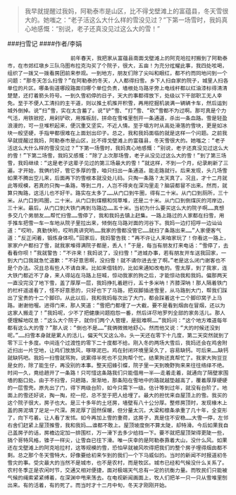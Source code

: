 > 我早就提醒过我妈，阿勒泰市是山区，比不得戈壁滩上的富蕴县，冬天雪很大的。她嗤之：“老子活这么大什么样的雪没见过？”下第一场雪时，我妈真心地感慨：“别说，老子还真没见过这么大的雪！”

###扫雪记
####作者/李娟

						前年春天，我把家从富蕴县南面戈壁滩上的阿克哈拉村搬到了阿勒泰市，在市郊红墩乡三队乌图布拉克沟买了个院子，很大，五亩！为充分炫耀此事，我四处呟喝，组织了一拨又一拨看房团前来参观。一到地方，朋友们除了尖叫和眼红，都不约而同地问到一个问题：“那冬天怎么扫雪？”在阿勒泰的冬天，人人都得扫雪。乡下人扫自家的院子，城里人扫各单位的片区。哪条街道哪段路面归哪个单位负责，墙根处马路牙旁上电线杆都以红油漆标得清清楚楚，还打着箭头符号。一到久雪初停的日子，天大的事都得放下，处级以下干部职工无人幸免。至于不便人工清扫的主干道，则以推土机推开积雪，再用挖掘机装满一辆辆卡车，然后运到城外倒掉。说“扫”雪，实在太含蓄了。说“铲”雪、“打”雪、“砍”雪都不为过啊。那可真是个力气活，用铁锨挖，用剁铲砍，用推板刮，拼命在雪堆里刨开一条通道，杀出一条血路。雪是轻盈浪漫的，可一旦堆积起来，便沉重又坚实，不近人情。至于塌方时从高处滑落的雪块，更是如冰块一般坚硬，手指甲都很难在上面划出印子。总之，我和我妈面临的就是这样一个问题。之前我早就提醒过我妈，阿勒泰市是山区，比不得戈壁滩上的富蕴县，冬天雪很大的。她嗤之：“老子活这么大什么样的雪没见过？”下第一场雪时，我妈真心地感慨：“别说，老子还真没见过这么大的雪！”下第二场雪，我妈又感慨：“除了上次那场雪，老子从没见过这么大的雪！”到了第三场雪，我妈继续：“这是老子这辈子见过的第三场最大的雪！”就这样，不到一个月，纪录刷新了三遍。才开始，我俩约好，管它多厚的雪，咱只扫出一条通道。能走路就行。后来发现，头几场雪如果不腾出空儿来，后面再下的雪根本就没处儿码。只掏一条路？太天真了。况且，才十二月就此等规模，若真的只掏一条路，等到二月，人岂不得夹在深沟里走？脑袋都冒不出来。然而，就算只掏路，这活儿也不好干。路实在太多了……从门口到牛圈，得有二十米。从门口到厕所，三十米。从门口到鸡圈，二十米。从门口到煤棚和饲草堆，还是二十米。从门口到倒煤灰的河岸边，三十米。最后，从门口到大铁门再到马路边……五十米。当初为什么要买这么大的院子啊……真想多交几个男朋友……帮忙扫雪……雪停了，我和我妈去镇上赶集。一路上路过的人家都在扫雪，用手推车把雪一车一车地从院子里拉出来，倾倒在马路对面的河谷下。我妈一边打招呼一边讪讪道：“哎哟，真勤快哟，哎哟真讲究哟……我家的雪都没管它……就扫了条路出来……”人家便客气道：“反正闲着，锻炼身体呗。”回家后，我妈警告我：“再不许让人来咱家玩了！你看这一路上，家家户户都扫了雪，就我家堆得满院子都是，丢人！”于是，每当有朋友打来电话：“雪停了，去看看你呗！”我就警告：“不许来！我妈说了，没扫雪！”进城办事，若有朋友开车送我回家，一到大门口我就急忙道歉：“不好意思啊，没扫雪！就不请你进去坐了啊。”老是这么闭门谢客也不是个办法。况且总有些人不请自来。比如来借钱的，比如来通知改电的。雪太厚，到了我家，连大铁门都近不了身，来人得站在马路上狂喊，惊动我家的狗之后，才能惊动我和我妈。偏那两天一直没完没了地下雪，盖了厚厚一层，我妈挣扎着趟行，五十多米呐！齐膝深呐！那人隔着铁门的栏杆遥遥看了，怪不好意思的，只好也下了马路，把双脚插进雪里，从马路到大门，帮我们踩出了宝贵的十二个脚印。从此以后，我和我妈每次出了大门，都会踩着这十二个脚印窝子上马路。谢谢他喔。进得门来，那人笑道：“雪把门都埋了一大截，要不是看到烟囱在冒烟，还以为这家人搬走了！”我妈呢，少不了把健康问题抱怨一番，然后详尽地罗列全部的家务活儿。那人便理解地叹息：“这么大个院子，就你们两个人管理，是挺难啊……”我妈问：“这个地方难道每年都有这么大的雪？”那人说：“倒也不是……”我俩微微地舒心。然而他又说：“大的时候还没到呢。”……扫雪本身就是累人的活儿，偏天气又这么冷。头一天还在零下十几度，第二天突然就到了零下三十多度。中间连个过渡性的零下二十度都不给。刚入冬的两场大雪后，我妈还会在鸡舍附近扫出一片空地，让鸡们放放风，啄啄泥巴。鸡在封闭环境里呆久了，容易缺钙。可后来……缺钙就缺钙吧。我妈一扫雪就骂狗，说累得半死也不见狗帮个忙。结果狗还真帮忙了。我家大狗豆豆是女的，除了能生仔，再没别的本事。整天招蜂引蝶，院子里一天到晚野狗来来往往络绎不绝。时间一久，竟给趟开了一条路！只可惜这条路我们只能借用一半——走着走着，就通向了隔壁家围墙的豁口处。由于不扫雪，只趟路，渐渐地，那条陷在雪地中的路就越垫越高了，覆着厚厚硬硬的一层雪壳。原先出了门，得下两级台阶，如今只需下一级。估计等到过年，就没有台阶了。地面上的雪还好说，掏一掏，挖一挖，总不至于把人给埋了。最大的担忧来自屋顶上的雪。我买的这个院子很大，房子也大。是三十多年的土坯房，墙壁有八十公分厚。整修房顶时，发现椽木上盖的房泥填了足足一尺深。房泥厚了固然保暖，但分量太沉，大梁和檩条承重了几十年，全变形了，向下弓着。让人看了发怵。如今再加上雪的重荷，这房子，真是住不安稳……大雪一停，左邻右舍们赶紧上屋顶推雪，我和我妈……谁都不敢上。屋顶坡度倒不算太陡，却特滑。今后如果我自己盖房子的话，房檐边定加一排围栏，万一滑下去多少给挡一下。要不就把屋顶架得更陡一些，搞个哥特风格，锥子一样尖，让雪自已往下滑。唯一庆幸的是阿勒泰靠着大山，没什么风。如果还在戈壁滩上的阿克哈拉村，这等规模的雪，恐怕早就被风吹得把我们的整个房子埋得烟囱都不剩。总之那个冬天雪特大，好像要给初来乍到的我们一个下马威似的。当时的新闻不时报道初冬雪灾的事。受灾最大的当然不是城市，也不是农村，而是牧区。城市已经和气候没什么关系了。农村冬季正是农闲时节，交通又相对便捷，面对极端天气总有一定的抗衡力量。而牧民们只能被气候的绳索紧紧缚着，在深渊中甩来荡去。在电视新闻画面上，牧人们把羊一只一只从雪堆里刨出来。有的活着，有的死了。而当时才十二月中旬，冬天才刚刚开始。			  		